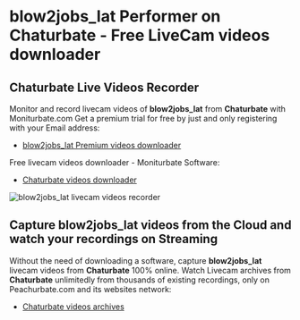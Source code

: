 # blow2jobs_lat Performer on Chaturbate - Free LiveCam videos downloader

## Chaturbate Live Videos Recorder

Monitor and record livecam videos of **blow2jobs_lat** from **Chaturbate** with Moniturbate.com
Get a premium trial for free by just and only registering with your Email address:
* [blow2jobs_lat Premium videos downloader](https://moniturbate.com/request-demo-licence-key.html)

Free livecam videos downloader - Moniturbate Software:
* [Chaturbate videos downloader](https://moniturbate.com/moniturbate-download-software.html)

![blow2jobs_lat livecam videos recorder](https://peachurnet.com/templates/moniturbate-software.png)


## Capture blow2jobs_lat videos from the Cloud and watch your recordings on Streaming

Without the need of downloading a software, capture **blow2jobs_lat** livecam videos from **Chaturbate** 100% online.
Watch Livecam archives from **Chaturbate** unlimitedly from thousands of existing recordings, only on Peachurbate.com and its websites network:
* [Chaturbate videos archives](https://peachurnet.com/)